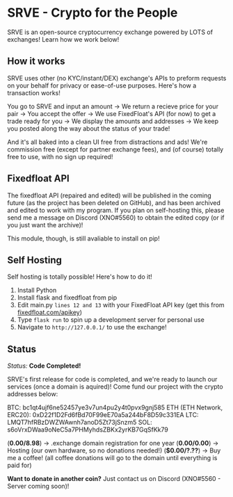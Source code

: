 # SRVE - Crypto for the People
SRVE is an open-source cryptocurrency exchange powered by LOTS of exchanges! Learn how we work below!

## How it works
SRVE uses other (no KYC/instant/DEX) exchange's APIs to preform requests on your behalf for privacy or ease-of-use purposes. Here's how a transaction works!

You go to SRVE and input an amount -> We return a recieve price for your pair -> You accept the offer -> We use FixedFloat's API (for now) to get a trade ready for you -> We display the amounts and addresses -> We keep you posted along the way about the status of your trade!

And it's all baked into a clean UI free from distractions and ads! We're commission free (except for partner exchange fees), and (of course) totally free to use, with no sign up required!

## Fixedfloat API
The fixedfloat API (repaired and edited) will be published in the coming future (as the project has been deleted on GitHub), and has been archived and edited to work with my program. If you plan on self-hosting this, please send me a message on Discord (XNO#5560) to obtain the edited copy (or if you just want the archive)!

This module, though, is still avaliable to install on pip!

## Self Hosting
Self hosting is totally possible! Here's how to do it!

1. Install Python
2. Install flask and fixedfloat from pip
3. Edit main.py ```lines 12 and 13``` with your FixedFloat API key (get this from [fixedfloat.com/apikey](https://fixedfloat.com/apikey))
3. Type ```flask run``` to spin up a development server for personal use
4. Navigate to ```http://127.0.0.1/``` to use the exchange!

## Status
*Status:* **Code Completed!**

SRVE's first release for code is completed, and we're ready to launch our services (once a domain is aquired)! Come fund our project with the crypto addresses below:

BTC: bc1qt4ujf6ne52457ye3v7un4pu2y4t0pvx9gnj585
ETH (ETH Network, ERC20): 0xD22f1D2Fd6fBd70F99eE70a5a244bF8D59c331EA
LTC: LMQT7hfRBzDWZWAwnh7anoD5Zt73jSnzm5
SOL: s6oVrxDWaa9oNeC5a7PHMyhdsZBKx2yrKB7GqSfKk79

(**$0.00/$8.98**) -> .exchange domain registration for one year
(**$0.00/$0.00**) -> Hosting (our own hardware, so no donations needed!)
(**$0.00/?.??**) -> Buy me a coffee! (all coffee donations will go to the domain until everything is paid for)

**Want to donate in another coin?** Just contact us on Discord (XNO#5560 - Server coming soon)!
